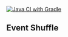 [![Java CI with Gradle](https://github.com/heitzuli/EventShuffle/actions/workflows/gradle.yml/badge.svg)](https://github.com/heitzuli/EventShuffle/actions/workflows/gradle.yml)

## Event Shuffle
